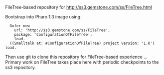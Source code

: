 FileTree-based repository for http://ss3.gemstone.com/ss/FileTree.html

Bootstrap into Pharo 1.3 image using:

```Smalltalk
  Gofer new
    url: 'http://ss3.gemstone.com/ss/FileTree';
    package: 'ConfigurationOfFileTree';
    load.
  ((Smalltalk at: #ConfigurationOfFileTree) project version: '1.0') load.
```

Then use git to clone this repository for FileTree-based experience ... Primary work on FileTree takes place here with periodic checkpoints to the ss3 repository.
